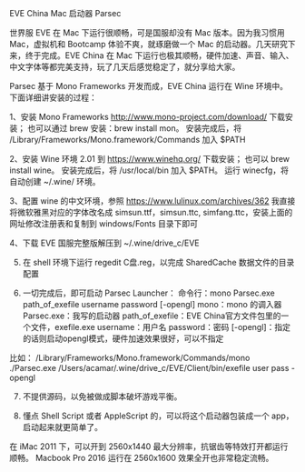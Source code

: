 EVE China Mac 启动器 Parsec

世界服 EVE 在 Mac 下运行很顺畅，可是国服却没有 Mac 版本。因为我习惯用 Mac，虚拟机和 Bootcamp 体验不爽，就琢磨做一个 Mac 的启动器。几天研究下来，终于完成。EVE China 在 Mac 下运行也极其顺畅，硬件加速、声音、输入、中文字体等都完美支持，玩了几天后感觉稳定了，就分享给大家。

Parsec 基于 Mono Frameworks 开发而成，EVE China 运行在 Wine 环境中。下面详细讲安装的过程：

1、安装 Mono Frameworks
http://www.mono-project.com/download/ 下载安装；
也可以通过 brew 安装：brew install mon。
安装完成后，将 /Library/Frameworks/Mono.framework/Commands 加入 $PATH

2、安装 Wine 环境 2.01
到 https://www.winehq.org/ 下载安装；
也可以 brew install wine。
安装完成后，将 /usr/local/bin 加入 $PATH。
运行 winecfg，将自动创建 ~/.wine/ 环境。

3、配置 wine 的中文环境，参照
https://www.lulinux.com/archives/362
我直接将微软雅黑对应的字体改名成 simsun.ttf，simsun.ttc, simfang.ttc，安装上面的网址修改注册表和复制到 windows/Fonts 目录下即可

4、下载 EVE 国服完整版解压到 ~/.wine/drive_c/EVE

5. 在 shell 环境下运行 regedit C盘.reg，以完成 SharedCache 数据文件的目录配置

6. 一切完成后，即可启动 Parsec Launcher：
命令行：mono Parsec.exe path_of_exefile username password [-opengl]
mono：mono 的调入器
Parsec.exe：我写的启动器
path_of_exefile：EVE China官方文件包里的一个文件，exefile.exe
username：用户名
password：密码
[-opengl]：指定的话则启动opengl模式，硬件加速效果很好，可以不指定

比如：
/Library/Frameworks/Mono.framework/Commands/mono ./Parsec.exe /Users/acamar/.wine/drive_c/EVE/Client/bin/exefile user pass -opengl

7. 不提供源码，以免被做成脚本破坏游戏平衡。

8. 懂点 Shell Script 或者 AppleScript 的，可以将这个启动器包装成一个 app，启动起来就更简单了。

在 iMac 2011 下，可以开到 2560x1440 最大分辨率，抗锯齿等特效打开都运行顺畅。 Macbook Pro 2016 运行在 2560x1600 效果全开也非常稳定流畅。


